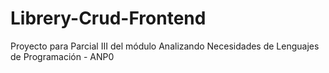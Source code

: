 # Librery-Crud-Frontend
Proyecto para Parcial III del módulo Analizando Necesidades de Lenguajes de Programación - ANP0
